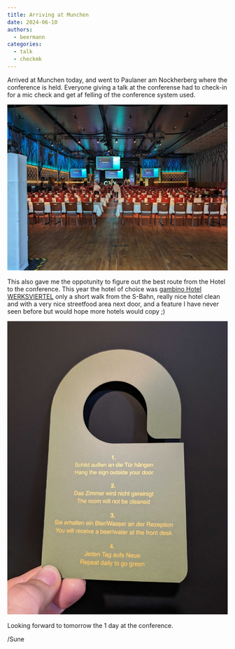 ```yaml
---
title: Arriving at Munchen
date: 2024-06-10
authors:
  - beermann
categories:
  - talk
  - checkmk
---
```


Arrived at Munchen today, and went to Paulaner am Nockherberg where the conference is held. 
Everyone giving a talk at the conferense had to check-in for a mic check and get af felling of the conference system used.

![Conference room](../../img/conf_room.jpg)

<!-- more -->

This also gave me the oppotunity to figure out the best route from the Hotel to the conference.
This year the hotel of choice was [gambino Hotel WERKSVIERTEL](https://gambinohotelwerksviertel.com/index.php/en/) only a short walk from the S-Bahn, really nice hotel clean and with a very nice streetfood area next door, and a feature I have never seen before but would hope more hotels would copy ;)

![Neat Treat](../../img/hotel_awesome.jpg)

Looking forward to tomorrow the 1 day at the conference.

/Sune